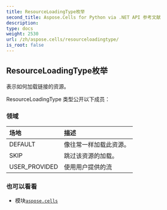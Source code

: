 ```yaml
---
title: ResourceLoadingType枚举
second_title: Aspose.Cells for Python via .NET API 参考文献
description:
type: docs
weight: 2530
url: /zh/aspose.cells/resourceloadingtype/
is_root: false
---
```

## ResourceLoadingType枚举
表示如何加载链接的资源。



ResourceLoadingType 类型公开以下成员：

### 领域
|场地|描述|
| :- | :- |
| DEFAULT |像往常一样加载此资源。|
| SKIP |跳过该资源的加载。|
| USER_PROVIDED |使用用户提供的流|



### 也可以看看
* 模块[`aspose.cells`](..)
